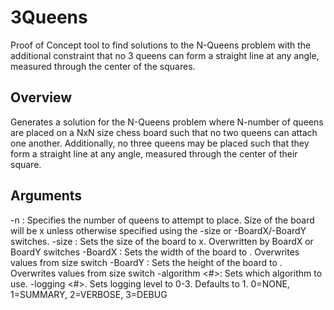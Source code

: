 # 3Queens
Proof of Concept tool to find solutions to the N-Queens problem with the additional constraint that no 3 queens can form a straight line at any angle, measured through the center of the squares.

## Overview
Generates a solution for the N-Queens problem where N-number of queens are placed on a NxN size chess board such that no two queens can attach one another. Additionally, no three queens may be placed such that they form a straight line at any angle, measured through the center of their square.

## Arguments
-n <NumberOfQueens>: Specifies the number of queens to attempt to place. Size of the board will be <NumberOfQueens>x<NumberOfQueens> unless otherwise specified using the -size or                      -BoardX/-BoardY switches.
-size <board size>: Sets the size of the board to <board size>x<board size>. Overwritten by BoardX or BoardY switches
-BoardX <board width>: Sets the width of the board to <board width>. Overwrites values from size switch
-BoardY <board height>: Sets the height of the board to <board height>. Overwrites values from size switch
-algorithm <#>: Sets which algorithm to use.
-logging <#>. Sets logging level to 0-3. Defaults to 1. 0=NONE, 1=SUMMARY, 2=VERBOSE, 3=DEBUG
